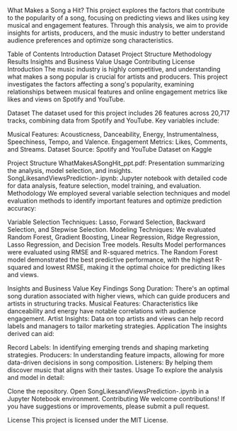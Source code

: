 What Makes a Song a Hit?
This project explores the factors that contribute to the popularity of a song, focusing on predicting views and likes using key musical and engagement features. Through this analysis, we aim to provide insights for artists, producers, and the music industry to better understand audience preferences and optimize song characteristics.

Table of Contents
Introduction
Dataset
Project Structure
Methodology
Results
Insights and Business Value
Usage
Contributing
License
Introduction
The music industry is highly competitive, and understanding what makes a song popular is crucial for artists and producers. This project investigates the factors affecting a song's popularity, examining relationships between musical features and online engagement metrics like likes and views on Spotify and YouTube.

Dataset
The dataset used for this project includes 26 features across 20,717 tracks, combining data from Spotify and YouTube. Key variables include:

Musical Features: Acousticness, Danceability, Energy, Instrumentalness, Speechiness, Tempo, and Valence.
Engagement Metrics: Likes, Comments, and Streams.
Dataset Source: Spotify and YouTube Dataset on Kaggle

Project Structure
WhatMakesASongHit_ppt.pdf: Presentation summarizing the analysis, model selection, and insights.
SongLikesandViewsPrediction-.ipynb: Jupyter notebook with detailed code for data analysis, feature selection, model training, and evaluation.
Methodology
We employed several variable selection techniques and model evaluation methods to identify important features and optimize prediction accuracy:

Variable Selection Techniques: Lasso, Forward Selection, Backward Selection, and Stepwise Selection.
Modeling Techniques: We evaluated Random Forest, Gradient Boosting, Linear Regression, Ridge Regression, Lasso Regression, and Decision Tree models.
Results
Model performances were evaluated using RMSE and R-squared metrics. The Random Forest model demonstrated the best predictive performance, with the highest R-squared and lowest RMSE, making it the optimal choice for predicting likes and views.

Insights and Business Value
Key Findings
Song Duration: There's an optimal song duration associated with higher views, which can guide producers and artists in structuring tracks.
Musical Features: Characteristics like danceability and energy have notable correlations with audience engagement.
Artist Insights: Data on top artists and views can help record labels and managers to tailor marketing strategies.
Application
The insights derived can aid:

Record Labels: In identifying emerging trends and shaping marketing strategies.
Producers: In understanding feature impacts, allowing for more data-driven decisions in song composition.
Listeners: By helping them discover music that aligns with their tastes.
Usage
To explore the analysis and model in detail:

Clone the repository.
Open SongLikesandViewsPrediction-.ipynb in a Jupyter Notebook environment.
Contributing
We welcome contributions! If you have suggestions or improvements, please submit a pull request.

License
This project is licensed under the MIT License.
